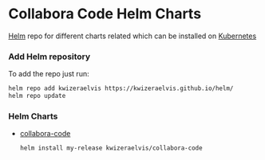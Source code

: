 # Collabora Code Helm Charts

[Helm](https://helm.sh) repo for different charts related which can be installed on [Kubernetes](https://kubernetes.io)

### Add Helm repository

To add the repo just run:

```bash
helm repo add kwizeraelvis https://kwizeraelvis.github.io/helm/
helm repo update
```

### Helm Charts

* [collabora-code](https://kwizeraelvis.github.io/helm/)

  ```bash
  helm install my-release kwizeraelvis/collabora-code
  ```

